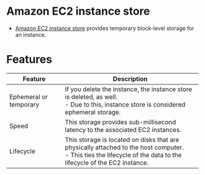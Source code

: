 # Amazon EC2 instance store
- [Amazon EC2 instance store](https://docs.aws.amazon.com/AWSEC2/latest/UserGuide/InstanceStorage.html) provides temporary block-level storage for an instance.

# Features

| Feature                | Description                                                                                                                            |
|------------------------|----------------------------------------------------------------------------------------------------------------------------------------|
| Ephemeral or temporary | If you delete the instance, the instance store is deleted, as well.<br/>- Due to this, instance store is considered ephemeral storage. |
| Speed                  | This storage provides sub-millisecond latency to the associated EC2 instances.                                                         |
| Lifecycle              | This storage is located on disks that are physically attached to the host computer.<br/>- This ties the lifecycle of the data to the lifecycle of the EC2 instance.                                             |
